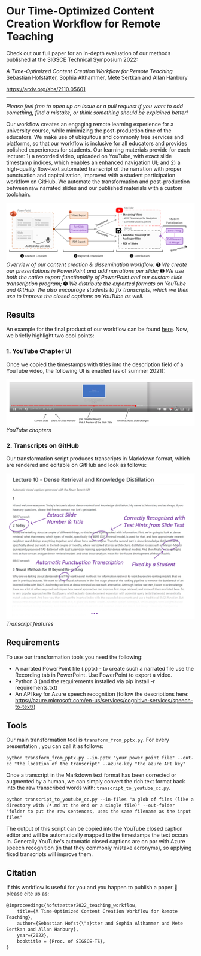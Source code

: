 # Our Time-Optimized Content Creation Workflow for Remote Teaching

Check out our full paper for an in-depth evaluation of our methods published at the SIGSCE Technical Symposium 2022: 

*A Time-Optimized Content Creation Workflow for Remote Teaching*  Sebastian Hofstätter, Sophia Althammer, Mete Sertkan and Allan Hanbury

https://arxiv.org/abs/2110.05601

----

*Please feel free to open up an issue or a pull request if you want to add something, find a mistake, or think something should be explained better!*

Our workflow creates an engaging remote learning experience for a university course, while minimizing the post-production time of the educators. We make use of ubiquitous and commonly free services and platforms, so that our workflow is inclusive for all educators and provides polished experiences for students. Our learning materials provide for each lecture: 1) a recorded video, uploaded on YouTube, with exact slide timestamp indices, which enables an enhanced navigation UI; and 2) a high-quality flow-text automated transcript of the narration with proper punctuation and capitalization, improved with a student participation workflow on GitHub. We automate the transformation and post-production between raw narrated slides and our published materials with a custom toolchain.

![Workflow Overview](workflow-overview.png)
*Overview of our content creation & dissemination workflow:* ➊ *We create our presentations in PowerPoint and add narrations per slide;* ➋ *We use both the native export functionality of PowerPoint and our custom slide transcription program;* ➌ *We distribute the exported formats on YouTube and GitHub. We also encourage students to fix transcripts, which we then use to improve the closed captions on YouTube as well.*

## Results

An example for the final product of our workflow can be found [here](https://github.com/sebastian-hofstaetter/teaching/tree/master/advanced-information-retrieval). Now, we briefly highlight two cool points: 

### 1. YouTube Chapter UI

Once we copied the timestamps with titles into the description field of a YouTube video, the following UI is enabled (as of summer 2021):

![YouTube chapters](youtube-chapters.png)
*YouTube chapters*

### 2. Transcripts on GitHub

Our transformation script produces transcripts in Markdown format, which are rendered and editable on GitHub and look as follows:

![Transcript features](transcript-example.png)
*Transcript features*

## Requirements


To use our transformation tools you need the following:

- A narrated PowerPoint file (.pptx) - to create such a narrated file use the Recording tab in PowerPoint. Use PowerPoint to export a video.
- Python 3 (and the requirements installed via pip install -r requirements.txt)
- An API key for Azure speech recognition (follow the descriptions here: https://azure.microsoft.com/en-us/services/cognitive-services/speech-to-text/)


## Tools

Our main transformation tool is ``transform_from_pptx.py``. For every presentation , you can call it as follows:

````
python transform_from_pptx.py --in-pptx "your power point file" --out-cc "the location of the transcript" --azure-key "the azure API key"
````

Once a transcript in the Markdown text format has been corrected or augmented by a human, we can simply convert the rich text format back into the raw transcribed words with: ``transcript_to_youtube_cc.py``.

````
python transcript_to_youtube_cc.py --in-files "a glob of files (like a directory with /*.md at the end or a single file)" --out-folder "folder to put the raw sentences, uses the same filename as the input files"
````

The output of this script can be copied into the YouTube closed caption editor and will be automatically mapped to the timestamps the text occurs in. Generally YouTube's automatic closed captions are on par with Azure speech recognition (in that they commonly mistake acronyms), so applying fixed transcripts will improve them. 

## Citation

If this workflow is useful for you and you happen to publish a paper 📄 please cite us as:
````
@inproceedings{hofstaetter2022_teaching_workflow,
    title={A Time-Optimized Content Creation Workflow for Remote Teaching}, 
    author={Sebastian Hofst{\"a}tter and Sophia Althammer and Mete Sertkan and Allan Hanbury},
    year={2022},
    booktitle = {Proc. of SIGSCE-TS},
}
````